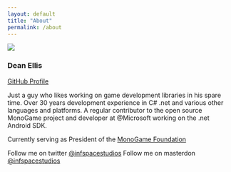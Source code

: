 ```yaml
---
layout: default
title: "About"
permalink: /about
---
```


<a class="noclick"><img src="https://avatars.githubusercontent.com/dellis1972" /></a>
<h3>Dean Ellis</h3>
<a href="https://github.com/dellis1972">GitHub Profile</a>

Just a guy who likes working on game development libraries in his spare time. Over 30 years development experience in C# .net and various other languages and platforms. A regular contributor to the open source MonoGame project and developer at @Microsoft working on the .net Android SDK.

Currently serving as President of the [MonoGame Foundation](https://momogame.net)

Follow me on twitter [@infspacestudios](https://twitter.com/infspacestudios)
Follow me on masterdon [@infspacestudios](https://mastodon.gamedev.place/@infspacestudios)

